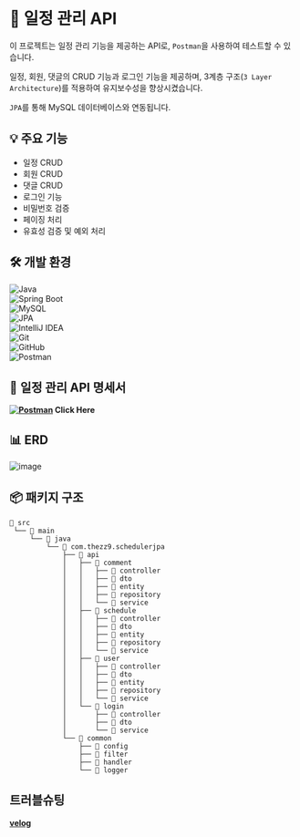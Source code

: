 #  📅 일정 관리 API

이 프로젝트는 일정 관리 기능을 제공하는 API로, `Postman`을 사용하여 테스트할 수 있습니다. 

일정, 회원, 댓글의 CRUD 기능과 로그인 기능을 제공하며, 3계층 구조(`3 Layer Architecture`)를 적용하여 유지보수성을 향상시켰습니다. 

`JPA`를 통해 MySQL 데이터베이스와 연동됩니다.

## 💡 주요 기능
- 일정 CRUD
- 회원 CRUD
- 댓글 CRUD
- 로그인 기능
- 비밀번호 검증
- 페이징 처리
- 유효성 검증 및 예외 처리

## 🛠️ 개발 환경
![Java](https://img.shields.io/badge/Java-007396?style=flat&logo=java&logoColor=white)  
![Spring Boot](https://img.shields.io/badge/Spring%20Boot-6DB33F?style=flat&logo=springboot&logoColor=white)  
![MySQL](https://img.shields.io/badge/MySQL-4479A1?style=flat&logo=mysql&logoColor=white)  
![JPA](https://img.shields.io/badge/JPA-6E4C13?style=flat&logo=jpa&logoColor=white)  
![IntelliJ IDEA](https://img.shields.io/badge/IntelliJ%20IDEA-000000?style=flat&logo=intellij-idea&logoColor=white)  
![Git](https://img.shields.io/badge/Git-F05032?style=flat&logo=git&logoColor=white)  
![GitHub](https://img.shields.io/badge/GitHub-181717?style=flat&logo=github&logoColor=white)  
![Postman](https://img.shields.io/badge/Postman-FF6C37?style=flat&logo=postman&logoColor=white)  

## 📝 일정 관리 API 명세서
**[![Postman](https://img.shields.io/badge/Postman-FF6C37?style=flat&logo=postman&logoColor=white)](https://documenter.getpostman.com/view/43185835/2sB2cSfhku) Click Here**

## 📊 ERD
![image](https://github.com/user-attachments/assets/52e68231-d9db-4763-b1d6-4d1c6579a3b1)

## 📦 패키지 구조
```
📁 src
 └── 📁 main
     └── 📁 java
         └── 📁 com.thezz9.schedulerjpa
             ├── 📁 api
             │   ├── 📁 comment
             │   │   ├── 📁 controller
             │   │   ├── 📁 dto
             │   │   ├── 📁 entity
             │   │   ├── 📁 repository
             │   │   └── 📁 service
             │   ├── 📁 schedule
             │   │   ├── 📁 controller
             │   │   ├── 📁 dto
             │   │   ├── 📁 entity
             │   │   ├── 📁 repository
             │   │   └── 📁 service
             │   ├── 📁 user
             │   │   ├── 📁 controller
             │   │   ├── 📁 dto
             │   │   ├── 📁 entity
             │   │   ├── 📁 repository
             │   │   └── 📁 service
             │   └── 📁 login
             │       ├── 📁 controller
             │       ├── 📁 dto
             │       └── 📁 service
             └── 📁 common
                 ├── 📁 config
                 ├── 📁 filter
                 ├── 📁 handler
                 └── 📁 logger
```

## 트러블슈팅
**[velog](https://velog.io/@harvard--/Spring-%EC%9D%BC%EC%A0%95-%EA%B4%80%EB%A6%AC-API-with-JPA)**

